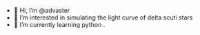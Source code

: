 - 👋 Hi, I’m @advaster
- 👀 I’m interested in simulating the light curve of delta scuti stars
- 🌱 I’m currently learning python
.

<!---
advastr/advastr is a ✨ special ✨ repository because its `README.md` (this file) appears on your GitHub profile.
You can click the Preview link to take a look at your changes.
--->
